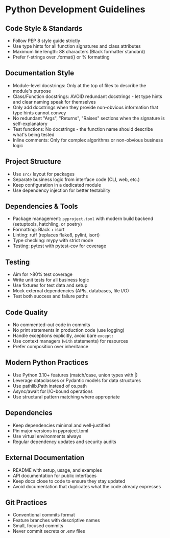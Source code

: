 # Python Development Guidelines

## Code Style & Standards
- Follow PEP 8 style guide strictly
- Use type hints for all function signatures and class attributes
- Maximum line length: 88 characters (Black formatter standard)
- Prefer f-strings over .format() or % formatting

## Documentation Style
- Module-level docstrings: Only at the top of files to describe the module's purpose
- Class/Function docstrings: AVOID redundant docstrings - let type hints and clear naming speak for themselves
- Only add docstrings when they provide non-obvious information that type hints cannot convey
- No redundant "Args", "Returns", "Raises" sections when the signature is self-explanatory
- Test functions: No docstrings - the function name should describe what's being tested
- Inline comments: Only for complex algorithms or non-obvious business logic

## Project Structure
- Use `src/` layout for packages
- Separate business logic from interface code (CLI, web, etc.)
- Keep configuration in a dedicated module
- Use dependency injection for better testability

## Dependencies & Tools
- Package management: `pyproject.toml` with modern build backend (setuptools, hatchling, or poetry)
- Formatting: Black + isort
- Linting: ruff (replaces flake8, pylint, isort)
- Type checking: mypy with strict mode
- Testing: pytest with pytest-cov for coverage

## Testing
- Aim for >80% test coverage
- Write unit tests for all business logic
- Use fixtures for test data and setup
- Mock external dependencies (APIs, databases, file I/O)
- Test both success and failure paths

## Code Quality
- No commented-out code in commits
- No print statements in production code (use logging)
- Handle exceptions explicitly, avoid bare `except:`
- Use context managers (`with` statements) for resources
- Prefer composition over inheritance

## Modern Python Practices
- Use Python 3.10+ features (match/case, union types with |)
- Leverage dataclasses or Pydantic models for data structures
- Use pathlib.Path instead of os.path
- Async/await for I/O-bound operations
- Use structural pattern matching where appropriate

## Dependencies
- Keep dependencies minimal and well-justified
- Pin major versions in pyproject.toml
- Use virtual environments always
- Regular dependency updates and security audits

## External Documentation
- README with setup, usage, and examples
- API documentation for public interfaces
- Keep docs close to code to ensure they stay updated
- Avoid documentation that duplicates what the code already expresses

## Git Practices
- Conventional commits format
- Feature branches with descriptive names
- Small, focused commits
- Never commit secrets or .env files